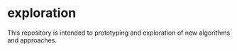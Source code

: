 # exploration
This repository is intended to prototyping and exploration of new algorithms and approaches.

